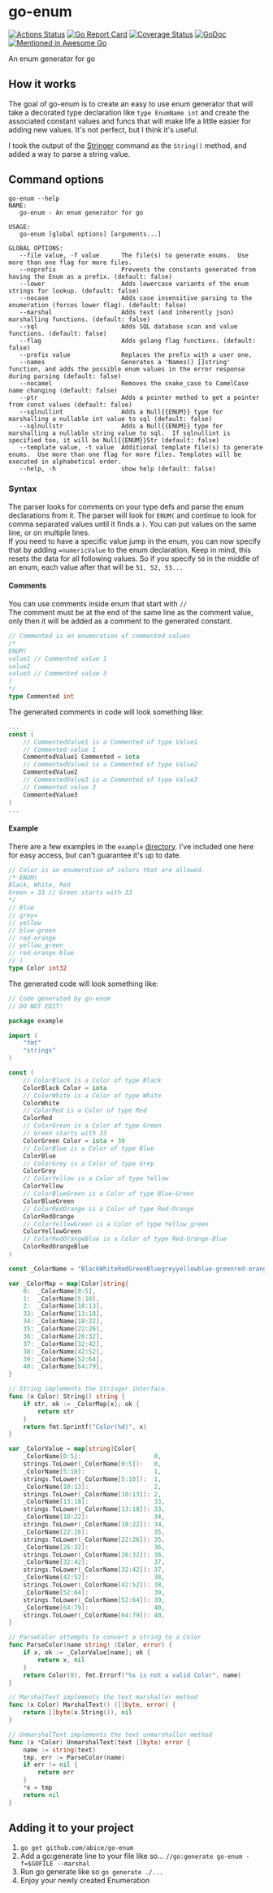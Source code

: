 # go-enum

[![Actions Status](https://github.com/abice/go-enum/workflows/build_and_test/badge.svg)](https://github.com/abice/go-enum/actions)
[![Go Report Card](https://goreportcard.com/badge/github.com/abice/go-enum)](https://goreportcard.com/report/github.com/abice/go-enum)
[![Coverage Status](https://coveralls.io/repos/github/abice/go-enum/badge.svg)](https://coveralls.io/github/abice/go-enum)
[![GoDoc](https://godoc.org/github.com/abice/go-enum?status.svg)](https://godoc.org/github.com/abice/go-enum)
[![Mentioned in Awesome Go](https://awesome.re/mentioned-badge.svg)](https://github.com/avelino/awesome-go)

An enum generator for go

## How it works

The goal of go-enum is to create an easy to use enum generator that will take a decorated type declaration like `type EnumName int` and create the associated constant values and funcs that will make life a little easier for adding new values.
It's not perfect, but I think it's useful.

I took the output of the [Stringer](https://godoc.org/golang.org/x/tools/cmd/stringer) command as the `String()` method, and added a way to parse a string value.

## Command options

``` shell
go-enum --help
NAME:
   go-enum - An enum generator for go

USAGE:
   go-enum [global options] [arguments...]

GLOBAL OPTIONS:
   --file value, -f value      The file(s) to generate enums.  Use more than one flag for more files.
   --noprefix                  Prevents the constants generated from having the Enum as a prefix. (default: false)
   --lower                     Adds lowercase variants of the enum strings for lookup. (default: false)
   --nocase                    Adds case insensitive parsing to the enumeration (forces lower flag). (default: false)
   --marshal                   Adds text (and inherently json) marshalling functions. (default: false)
   --sql                       Adds SQL database scan and value functions. (default: false)
   --flag                      Adds golang flag functions. (default: false)
   --prefix value              Replaces the prefix with a user one.
   --names                     Generates a 'Names() []string' function, and adds the possible enum values in the error response during parsing (default: false)
   --nocamel                   Removes the snake_case to CamelCase name changing (default: false)
   --ptr                       Adds a pointer method to get a pointer from const values (default: false)
   --sqlnullint                Adds a Null{{ENUM}} type for marshalling a nullable int value to sql (default: false)
   --sqlnullstr                Adds a Null{{ENUM}} type for marshalling a nullable string value to sql.  If sqlnullint is specified too, it will be Null{{ENUM}}Str (default: false)
   --template value, -t value  Additional template file(s) to generate enums.  Use more than one flag for more files. Templates will be executed in alphabetical order.
   --help, -h                  show help (default: false)
```

### Syntax

The parser looks for comments on your type defs and parse the enum declarations from it.
The parser will look for `ENUM(` and continue to look for comma separated values until it finds a `)`.  You can put values on the same line, or on multiple lines.\
If you need to have a specific value jump in the enum, you can now specify that by adding `=numericValue` to the enum declaration.  Keep in mind, this resets the data for all following values.  So if you specify `50` in the middle of an enum, each value after that will be `51, 52, 53...`

#### Comments

You can use comments inside enum that start with `//`\
The comment must be at the end of the same line as the comment value, only then it will be added as a comment to the generated constant.

```go
// Commented is an enumeration of commented values
/*
ENUM(
value1 // Commented value 1
value2
value3 // Commented value 3
)
*/
type Commented int
```

The generated comments in code will look something like:

```go
...
const (
    // CommentedValue1 is a Commented of type Value1
    // Commented value 1
    CommentedValue1 Commented = iota
    // CommentedValue2 is a Commented of type Value2
    CommentedValue2
    // CommentedValue3 is a Commented of type Value3
    // Commented value 3
    CommentedValue3
)
...
```

#### Example

There are a few examples in the `example` [directory](example).
I've included one here for easy access, but can't guarantee it's up to date.

``` go
// Color is an enumeration of colors that are allowed.
/* ENUM(
Black, White, Red
Green = 33 // Green starts with 33
*/
// Blue
// grey=
// yellow
// blue-green
// red-orange
// yellow_green
// red-orange-blue
// )
type Color int32
```

The generated code will look something like:

``` go
// Code generated by go-enum
// DO NOT EDIT!

package example

import (
    "fmt"
    "strings"
)

const (
    // ColorBlack is a Color of type Black
    ColorBlack Color = iota
    // ColorWhite is a Color of type White
    ColorWhite
    // ColorRed is a Color of type Red
    ColorRed
    // ColorGreen is a Color of type Green
    // Green starts with 33
    ColorGreen Color = iota + 30
    // ColorBlue is a Color of type Blue
    ColorBlue
    // ColorGrey is a Color of type Grey
    ColorGrey
    // ColorYellow is a Color of type Yellow
    ColorYellow
    // ColorBlueGreen is a Color of type Blue-Green
    ColorBlueGreen
    // ColorRedOrange is a Color of type Red-Orange
    ColorRedOrange
    // ColorYellowGreen is a Color of type Yellow_green
    ColorYellowGreen
    // ColorRedOrangeBlue is a Color of type Red-Orange-Blue
    ColorRedOrangeBlue
)

const _ColorName = "BlackWhiteRedGreenBluegreyyellowblue-greenred-orangeyellow_greenred-orange-blue"

var _ColorMap = map[Color]string{
    0:  _ColorName[0:5],
    1:  _ColorName[5:10],
    2:  _ColorName[10:13],
    33: _ColorName[13:18],
    34: _ColorName[18:22],
    35: _ColorName[22:26],
    36: _ColorName[26:32],
    37: _ColorName[32:42],
    38: _ColorName[42:52],
    39: _ColorName[52:64],
    40: _ColorName[64:79],
}

// String implements the Stringer interface.
func (x Color) String() string {
    if str, ok := _ColorMap[x]; ok {
        return str
    }
    return fmt.Sprintf("Color(%d)", x)
}

var _ColorValue = map[string]Color{
    _ColorName[0:5]:                    0,
    strings.ToLower(_ColorName[0:5]):   0,
    _ColorName[5:10]:                   1,
    strings.ToLower(_ColorName[5:10]):  1,
    _ColorName[10:13]:                  2,
    strings.ToLower(_ColorName[10:13]): 2,
    _ColorName[13:18]:                  33,
    strings.ToLower(_ColorName[13:18]): 33,
    _ColorName[18:22]:                  34,
    strings.ToLower(_ColorName[18:22]): 34,
    _ColorName[22:26]:                  35,
    strings.ToLower(_ColorName[22:26]): 35,
    _ColorName[26:32]:                  36,
    strings.ToLower(_ColorName[26:32]): 36,
    _ColorName[32:42]:                  37,
    strings.ToLower(_ColorName[32:42]): 37,
    _ColorName[42:52]:                  38,
    strings.ToLower(_ColorName[42:52]): 38,
    _ColorName[52:64]:                  39,
    strings.ToLower(_ColorName[52:64]): 39,
    _ColorName[64:79]:                  40,
    strings.ToLower(_ColorName[64:79]): 40,
}

// ParseColor attempts to convert a string to a Color
func ParseColor(name string) (Color, error) {
    if x, ok := _ColorValue[name]; ok {
        return x, nil
    }
    return Color(0), fmt.Errorf("%s is not a valid Color", name)
}

// MarshalText implements the text marshaller method
func (x Color) MarshalText() ([]byte, error) {
    return []byte(x.String()), nil
}

// UnmarshalText implements the text unmarshaller method
func (x *Color) UnmarshalText(text []byte) error {
    name := string(text)
    tmp, err := ParseColor(name)
    if err != nil {
        return err
    }
    *x = tmp
    return nil
}

```

## Adding it to your project

1. `go get github.com/abice/go-enum`
1. Add a go:generate line to your file like so... `//go:generate go-enum -f=$GOFILE --marshal`
1. Run go generate like so `go generate ./...`
1. Enjoy your newly created Enumeration
